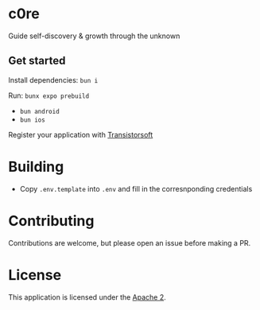 # c0re

Guide self-discovery & growth through the unknown

## Get started

Install dependencies: `bun i`

Run: `bunx expo prebuild`

- `bun android`
- `bun ios`

Register your application with [Transistorsoft](https://github.com/transistorsoft/react-native-background-geolocation?tab=readme-ov-file#large_blue_diamond-configure-your-license)

# Building

- Copy `.env.template` into `.env` and fill in the corresnponding credentials

# Contributing

Contributions are welcome, but please open an issue before making a PR.

# License

This application is licensed under the [Apache 2](LICENSE).
